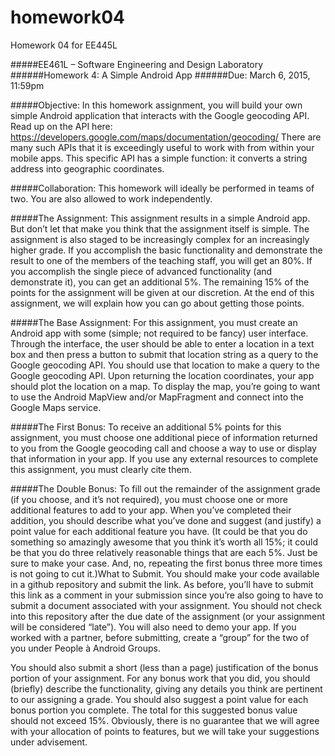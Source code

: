 ﻿# homework04
Homework 04 for EE445L

#####EE461L – Software Engineering and Design Laboratory
######Homework 4: A Simple Android App
######Due: March 6, 2015, 11:59pm

#####Objective: 
In  this  homework  assignment,  you  will  build  your  own simple  Android  application that interacts with the Google geocoding API. Read up on the API here:
https://developers.google.com/maps/documentation/geocoding/
There are many  such APIs  that it is exceedingly  useful  to work with from within your mobile apps. This  specific  API  has  a  simple  function:  it  converts  a  string  address  into  geographic coordinates.

#####Collaboration: 
This homework will ideally be performed in teams of two. You are also allowed to work independently.

#####The Assignment:
This assignment results in a simple Android app. But don’t let that make you think  that  the  assignment  itself  is simple.  The  assignment  is  also  staged  to  be  increasingly complex  for  an  increasingly  higher  grade.  If  you accomplish  the  basic  functionality  and demonstrate the result to one of the members of the teaching staff, you will get an 80%. If you accomplish  the  single  piece  of  advanced  functionality  (and  demonstrate  it),  you  can  get  an additional  5%.  The  remaining  15%  of  the  points  for  the  assignment  will  be  given  at  our discretion. At  the end of  this assignment, we will explain how you can go about getting  those points.

#####The  Base  Assignment: 
For  this  assignment,  you  must  create  an  Android  app  with  some (simple; not required to be fancy) user interface. Through the interface, the user should be able to enter a location in a text box and then press a button to submit that location string as a query to the Google geocoding API. You should use that location to make a query to the Google geocoding API. Upon  returning  the location  coordinates, your app  should  plot  the location on a map. To display the map, you’re going to want to use the Android MapView and/or MapFragment and connect into the Google Maps service.

#####The First Bonus:
To  receive an additional  5%  points  for  this assignment, you must  choose one  additional  piece  of  information  returned  to  you  from  the  Google  geocoding  call  and choose  a  way  to  use  or  display  that  information  in  your  app.  If  you  use  any  external resources to complete this assignment, you must clearly cite them.

#####The Double Bonus: 
To fill out the remainder of the assignment grade (if you choose, and it’s not required), you must choose one or more additional features to add to your app. When you’ve completed  their addition, you  should describe what you’ve done and  suggest  (and justify)  a  point  value  for  each  additional  feature  you  have.  (It  could  be  that  you  do something so amazingly awesome that you think it’s worth all 15%; it could be that you do three relatively reasonable things that are each 5%. Just be sure to make your case. And, no, repeating the first bonus three more times is not going to cut it.)What  to  Submit. You  should make your code available in a github  repository and  submit  the link. As before, you’ll have to submit this link as a comment in your submission since you’re also going  to  have  to  submit  a  document  associated  with  your  assignment. You  should  not  check into this repository after the due date of the assignment (or your assignment will be considered “late”). You will also need to demo your app. If you worked with a partner, before submitting, create a “group” for the two of you under People à Android Groups.
  
You should  also  submit  a  short  (less  than  a  page)  justification  of  the  bonus  portion  of  your assignment.  For any  bonus work  that  you  did,  you  should  (briefly)  describe  the  functionality, giving any details you  think are pertinent  to our assigning a grade. You  should also  suggest a point  value  for  each  bonus  portion  you  complete.  The  total  for  this  suggested  bonus  value should not exceed 15%. Obviously, there is no guarantee that we will agree with your allocation of points to features, but we will take your suggestions under advisement.
